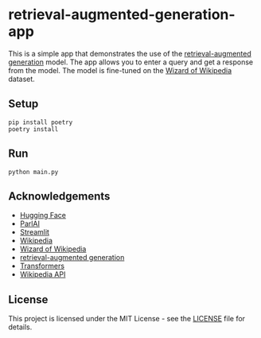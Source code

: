 # retrieval-augmented-generation-app

This is a simple app that demonstrates the use of the [retrieval-augmented generation](https://arxiv.org/abs/2005.11401) model. The app allows you to enter a query and get a response from the model. The model is fine-tuned on the [Wizard of Wikipedia](https://parl.ai/projects/wizard_of_wikipedia/) dataset.

## Setup
```
pip install poetry
poetry install
```

## Run
```
python main.py
```

## Acknowledgements
- [Hugging Face](https://huggingface.co/)
- [ParlAI](https://parl.ai/)
- [Streamlit](https://streamlit.io/)
- [Wikipedia](https://www.wikipedia.org/)
- [Wizard of Wikipedia](https://parl.ai/projects/wizard_of_wikipedia/)
- [retrieval-augmented generation](https://arxiv.org/abs/2005.11401)
- [Transformers](https://huggingface.co/transformers/)
- [Wikipedia API](https://pypi.org/project/Wikipedia-API/)

## License
This project is licensed under the MIT License - see the [LICENSE](LICENSE) file for details.